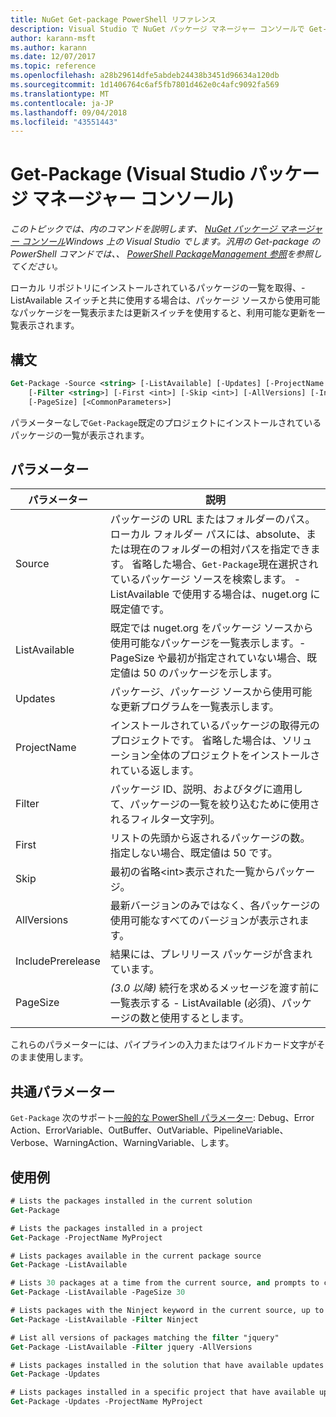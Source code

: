 ```yaml
---
title: NuGet Get-package PowerShell リファレンス
description: Visual Studio で NuGet パッケージ マネージャー コンソールで Get-package PowerShell コマンドのリファレンスです。
author: karann-msft
ms.author: karann
ms.date: 12/07/2017
ms.topic: reference
ms.openlocfilehash: a28b29614dfe5abdeb24438b3451d96634a120db
ms.sourcegitcommit: 1d1406764c6af5fb7801d462e0c4afc9092fa569
ms.translationtype: MT
ms.contentlocale: ja-JP
ms.lasthandoff: 09/04/2018
ms.locfileid: "43551443"
---
```

# <a name="get-package-package-manager-console-in-visual-studio"></a>Get-Package (Visual Studio パッケージ マネージャー コンソール)

*このトピックでは、内のコマンドを説明します、 [NuGet パッケージ マネージャー コンソール](package-manager-console.md)Windows 上の Visual Studio でします。汎用の Get-package の PowerShell コマンドでは、、 [PowerShell PackageManagement 参照](/powershell/module/packagemanagement/?view=powershell-6)を参照してください。*

ローカル リポジトリにインストールされているパッケージの一覧を取得、- ListAvailable スイッチと共に使用する場合は、パッケージ ソースから使用可能なパッケージを一覧表示または更新スイッチを使用すると、利用可能な更新を一覧表示されます。

## <a name="syntax"></a>構文

```ps
Get-Package -Source <string> [-ListAvailable] [-Updates] [-ProjectName <string>]
    [-Filter <string>] [-First <int>] [-Skip <int>] [-AllVersions] [-IncludePrerelease]
    [-PageSize] [<CommonParameters>]
```

パラメーターなしで`Get-Package`既定のプロジェクトにインストールされているパッケージの一覧が表示されます。

## <a name="parameters"></a>パラメーター

| パラメーター | 説明 |
| --- | --- |
| Source | パッケージの URL またはフォルダーのパス。 ローカル フォルダー パスには、absolute、または現在のフォルダーの相対パスを指定できます。 省略した場合、`Get-Package`現在選択されているパッケージ ソースを検索します。 -ListAvailable で使用する場合は、nuget.org に既定値です。 |
| ListAvailable | 既定では nuget.org をパッケージ ソースから使用可能なパッケージを一覧表示します。-PageSize や最初が指定されていない場合、既定値は 50 のパッケージを示します。 |
| Updates | パッケージ、パッケージ ソースから使用可能な更新プログラムを一覧表示します。 |
| ProjectName | インストールされているパッケージの取得元のプロジェクトです。 省略した場合は、ソリューション全体のプロジェクトをインストールされている返します。 |
| Filter | パッケージ ID、説明、およびタグに適用して、パッケージの一覧を絞り込むために使用されるフィルター文字列。 |
| First | リストの先頭から返されるパッケージの数。 指定しない場合、既定値は 50 です。 |
| Skip | 最初の省略&lt;int&gt;表示された一覧からパッケージ。  |
| AllVersions | 最新バージョンのみではなく、各パッケージの使用可能なすべてのバージョンが表示されます。 |
| IncludePrerelease | 結果には、プレリリース パッケージが含まれています。 |
| PageSize | *(3.0 以降)* 続行を求めるメッセージを渡す前に一覧表示する - ListAvailable (必須)、パッケージの数と使用するとします。 |

これらのパラメーターには、パイプラインの入力またはワイルドカード文字がそのまま使用します。

## <a name="common-parameters"></a>共通パラメーター

`Get-Package` 次のサポート[一般的な PowerShell パラメーター](http://go.microsoft.com/fwlink/?LinkID=113216): Debug、Error Action、ErrorVariable、OutBuffer、OutVariable、PipelineVariable、Verbose、WarningAction、WarningVariable、します。

## <a name="examples"></a>使用例

```ps
# Lists the packages installed in the current solution
Get-Package

# Lists the packages installed in a project
Get-Package -ProjectName MyProject

# Lists packages available in the current package source
Get-Package -ListAvailable

# Lists 30 packages at a time from the current source, and prompts to continue if more are available
Get-Package -ListAvailable -PageSize 30

# Lists packages with the Ninject keyword in the current source, up to 50
Get-Package -ListAvailable -Filter Ninject

# List all versions of packages matching the filter "jquery"
Get-Package -ListAvailable -Filter jquery -AllVersions

# Lists packages installed in the solution that have available updates
Get-Package -Updates

# Lists packages installed in a specific project that have available updates
Get-Package -Updates -ProjectName MyProject
```
